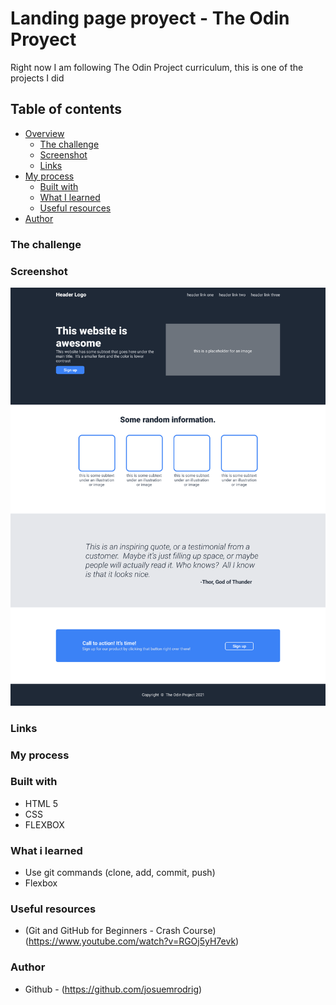 # Landing page proyect - The Odin Proyect

Right now I am following The Odin Project curriculum, this is one of the projects I did

## Table of contents

- [Overview](#overview)
    - [The challenge](#The-challenge)
    - [Screenshot](#screenshot)
    - [Links](#links)
- [My process](my-process)
  - [Built with](#built-with)
  - [What I learned](#what-i-learned)
  - [Useful resources](#useful-resources)
- [Author](#author)

### The challenge 


### Screenshot

![](./img/01.png) 

### Links

### My process
    
### Built with

- HTML 5
- CSS
- FLEXBOX

### What i learned

- Use git commands (clone, add, commit, push)
- Flexbox

### Useful resources

- (Git and GitHub for Beginners - Crash Course) (https://www.youtube.com/watch?v=RGOj5yH7evk)

### Author

- Github - (https://github.com/josuemrodrig)




